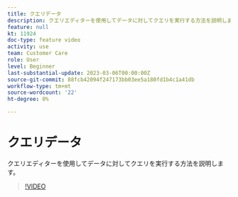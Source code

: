 ```yaml
---
title: クエリデータ
description: クエリエディターを使用してデータに対してクエリを実行する方法を説明します。
feature: null
kt: 11924
doc-type: feature video
activity: use
team: Customer Care
role: User
level: Beginner
last-substantial-update: 2023-03-06T00:00:00Z
source-git-commit: 88fcb42094f247173bb03ee5a180fd1b4c1a41db
workflow-type: tm+mt
source-wordcount: '22'
ht-degree: 0%

---
```



# クエリデータ

クエリエディターを使用してデータに対してクエリを実行する方法を説明します。

>[!VIDEO](https://video.tv.adobe.com/v/3415814?quality=12)
